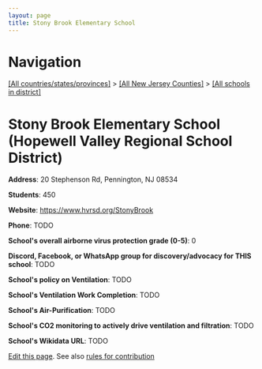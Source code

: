 ```yaml
---
layout: page
title: Stony Brook Elementary School
---
```

# Navigation

[[All countries/states/provinces]](../../..) > [[All New Jersey Counties]](../..) > [[All schools in district]](..)

# Stony Brook Elementary School (Hopewell Valley Regional School District)

**Address**: 20 Stephenson Rd, Pennington, NJ 08534

**Students**: 450

**Website**: <https://www.hvrsd.org/StonyBrook>

**Phone**: TODO

**School's overall airborne virus protection grade (0-5)**: 0

**Discord, Facebook, or WhatsApp group for discovery/advocacy for THIS school**: TODO

**School's policy on Ventilation**: TODO

**School's Ventilation Work Completion**: TODO

**School's Air-Purification**: TODO

**School's CO2 monitoring to actively drive ventilation and filtration**: TODO

**School's Wikidata URL**: TODO


[Edit this page](https://github.com/ventilate-schools/NJ/edit/main/./Hopewell_Valley_Regional_School_District/Stony_Brook_Elementary_School.md). See also [rules for contribution](../../../contribution-rules/)